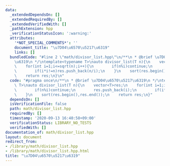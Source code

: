 ```yaml
---
data:
  _extendedDependsOn: []
  _extendedRequiredBy: []
  _extendedVerifiedWith: []
  _pathExtension: hpp
  _verificationStatusIcon: ':warning:'
  attributes:
    '*NOT_SPECIAL_COMMENTS*': ''
    document_title: "\u7D04\u6570\u5217\u6319"
    links: []
  bundledCode: "#line 2 \"math/divisor_list.hpp\"\n/**\n * @brief \u7D04\u6570\u5217\
    \u6319\n */\ntemplate<typename T>\nauto divisor_list(T n){\n    vector<T>res;\n\
    \    for(int i=1;i<=sqrt(n);i++){\n        if(n%i)continue;\n        res.push_back(i);\n\
    \        if(i*i!=n)res.push_back(n/i);\n    }\n    sort(res.begin(),res.end());\n\
    \    return res;\n}\n"
  code: "#pragma once\n/**\n * @brief \u7D04\u6570\u5217\u6319\n */\ntemplate<typename\
    \ T>\nauto divisor_list(T n){\n    vector<T>res;\n    for(int i=1;i<=sqrt(n);i++){\n\
    \        if(n%i)continue;\n        res.push_back(i);\n        if(i*i!=n)res.push_back(n/i);\n\
    \    }\n    sort(res.begin(),res.end());\n    return res;\n}"
  dependsOn: []
  isVerificationFile: false
  path: math/divisor_list.hpp
  requiredBy: []
  timestamp: '2020-09-13 16:40:58+09:00'
  verificationStatus: LIBRARY_NO_TESTS
  verifiedWith: []
documentation_of: math/divisor_list.hpp
layout: document
redirect_from:
- /library/math/divisor_list.hpp
- /library/math/divisor_list.hpp.html
title: "\u7D04\u6570\u5217\u6319"
---
```

